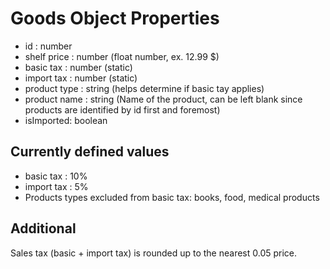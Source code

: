 # Goods Object Properties

- id : number
- shelf price : number (float number, ex. 12.99 $)
- basic tax : number (static)
- import tax : number (static)
- product type : string (helps determine if basic tay applies)
- product name : string (Name of the product, can be left blank since products are identified by id first and foremost)
- isImported: boolean

## Currently defined values
- basic tax : 10%
- import tax : 5%
- Products types excluded from basic tax: books, food, medical products

## Additional
Sales tax (basic + import tax) is rounded up to the nearest 0.05 price.


